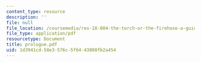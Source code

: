 ```yaml
---
content_type: resource
description: ''
file: null
file_location: /coursemedia/res-18-004-the-torch-or-the-firehose-a-guide-to-section-teaching-spring-2009/1d3941cd58e3576c5f6443800fb2a454_prologue.pdf
file_type: application/pdf
resourcetype: Document
title: prologue.pdf
uid: 1d3941cd-58e3-576c-5f64-43800fb2a454
---
```


